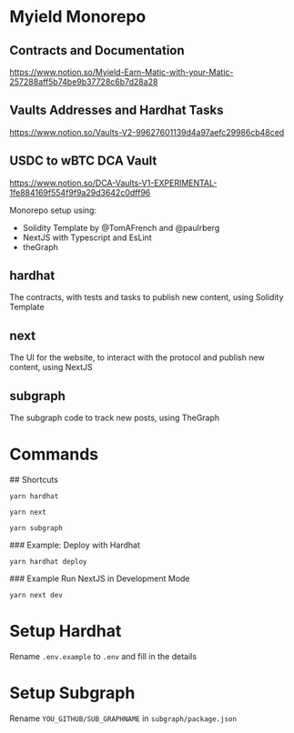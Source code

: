# Myield Monorepo

## Contracts and Documentation
https://www.notion.so/Myield-Earn-Matic-with-your-Matic-257288aff5b74be9b37728c6b7d28a28

## Vaults Addresses and Hardhat Tasks
https://www.notion.so/Vaults-V2-99627601139d4a97aefc29986cb48ced

## USDC to wBTC DCA Vault
https://www.notion.so/DCA-Vaults-V1-EXPERIMENTAL-1fe884169f554f9f9a29d3642c0dff96


Monorepo setup using:
- Solidity Template by @TomAFrench and @paulrberg
- NextJS with Typescript and EsLint
- theGraph


## hardhat
The contracts, with tests and tasks to publish new content, using Solidity Template

## next
The UI for the website, to interact with the protocol and publish new content, using NextJS

## subgraph
The subgraph code to track new posts, using TheGraph

# Commands

## Shortcuts
```
yarn hardhat
```
```
yarn next
```
```
yarn subgraph
```

### Example: Deploy with Hardhat
```
yarn hardhat deploy
```

### Example Run NextJS in Development Mode
```
yarn next dev
```

# Setup Hardhat

Rename `.env.example` to `.env` and fill in the details

# Setup Subgraph

Rename `YOU_GITHUB/SUB_GRAPHNAME` in `subgraph/package.json`
